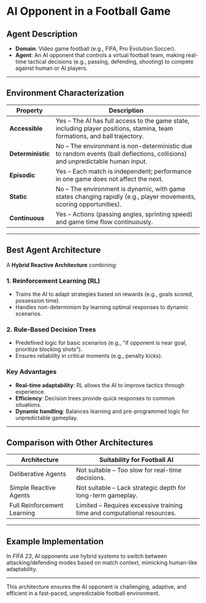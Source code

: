 # AI Opponent in a Football Game  

## Agent Description  
- **Domain**: Video game football (e.g., FIFA, Pro Evolution Soccer).  
- **Agent**: An AI opponent that controls a virtual football team, making real-time tactical decisions (e.g., passing, defending, shooting) to compete against human or AI players.  

---

## Environment Characterization  

| Property          | Description                                                                                   |
|-------------------|-----------------------------------------------------------------------------------------------|
| **Accessible**    | Yes – The AI has full access to the game state, including player positions, stamina, team formations, and ball trajectory. |
| **Deterministic** | No – The environment is non-deterministic due to random events (ball deflections, collisions) and unpredictable human input. |
| **Episodic**      | Yes – Each match is independent; performance in one game does not affect the next.            |
| **Static**        | No – The environment is dynamic, with game states changing rapidly (e.g., player movements, scoring opportunities). |
| **Continuous**    | Yes – Actions (passing angles, sprinting speed) and game time flow continuously.              |

---

## Best Agent Architecture  
A **Hybrid Reactive Architecture** combining:  

### 1. Reinforcement Learning (RL)  
- Trains the AI to adapt strategies based on rewards (e.g., goals scored, possession time).  
- Handles non-determinism by learning optimal responses to dynamic scenarios.  

### 2. Rule-Based Decision Trees  
- Predefined logic for basic scenarios (e.g., "if opponent is near goal, prioritize blocking shots").  
- Ensures reliability in critical moments (e.g., penalty kicks).  

### Key Advantages  
- **Real-time adaptability**: RL allows the AI to improve tactics through experience.  
- **Efficiency**: Decision trees provide quick responses to common situations.  
- **Dynamic handling**: Balances learning and pre-programmed logic for unpredictable gameplay.  

---

## Comparison with Other Architectures  

| Architecture             | Suitability for Football AI          |  
|--------------------------|---------------------------------------|  
| Deliberative Agents       | Not suitable – Too slow for real-time decisions. |  
| Simple Reactive Agents    | Not suitable – Lack strategic depth for long-term gameplay. |  
| Full Reinforcement Learning | Limited – Requires excessive training time and computational resources. |  

---

## Example Implementation  
In *FIFA 23*, AI opponents use hybrid systems to switch between attacking/defending modes based on match context, mimicking human-like adaptability.  

--- 

This architecture ensures the AI opponent is challenging, adaptive, and efficient in a fast-paced, unpredictable football environment.  
